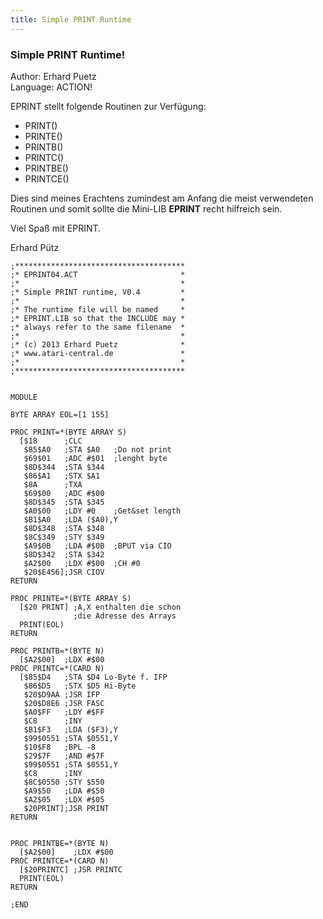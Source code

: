 ```yaml
---
title: Simple PRINT Runtime
---
```

### Simple PRINT Runtime!  
  
Author: Erhard Puetz   
Language: ACTION!   
  
EPRINT stellt folgende Routinen zur Verfügung:  
  
- PRINT()   
- PRINTE()   
- PRINTB()   
- PRINTC()   
- PRINTBE()   
- PRINTCE()   
  
Dies sind meines Erachtens zumindest am Anfang die meist verwendeten Routinen und somit sollte die Mini-LIB __EPRINT__ recht hilfreich sein.  
  
Viel Spaß mit EPRINT.  
  
Erhard Pütz  
  
  
```
;**************************************
;* EPRINT04.ACT                       *
;*                                    *
;* Simple PRINT runtime, V0.4         *
;*                                    *
;* The runtime file will be named     *
;* EPRINT.LIB so that the INCLUDE may *
;* always refer to the same filename  *
;*                                    *
;* (c) 2013 Erhard Puetz              *
;* www.atari-central.de               *
;*                                    *
;**************************************


MODULE

BYTE ARRAY EOL=[1 155]

PROC PRINT=*(BYTE ARRAY S)
  [$18      ;CLC
   $85$A0   ;STA $A0   ;Do not print
   $69$01   ;ADC #$01  ;lenght byte
   $8D$344  ;STA $344
   $86$A1   ;STX $A1
   $8A      ;TXA
   $69$00   ;ADC #$00
   $8D$345  ;STA $345
   $A0$00   ;LDY #0    ;Get&set length
   $B1$A0   ;LDA ($A0),Y
   $8D$348  ;STA $348
   $8C$349  ;STY $349
   $A9$0B   ;LDA #$0B  ;BPUT via CIO
   $8D$342  ;STA $342
   $A2$00   ;LDX #$00  ;CH #0
   $20$E456];JSR CIOV
RETURN

PROC PRINTE=*(BYTE ARRAY S)
  [$20 PRINT] ;A,X enthalten die schon
              ;die Adresse des Arrays
  PRINT(EOL)
RETURN

PROC PRINTB=*(BYTE N)
  [$A2$00]  ;LDX #$00
PROC PRINTC=*(CARD N)
  [$85$D4   ;STA $D4 Lo-Byte f. IFP
   $86$D5   ;STX $D5 Hi-Byte
   $20$D9AA ;JSR IFP
   $20$D8E6 ;JSR FASC
   $A0$FF   ;LDY #$FF
   $C8      ;INY
   $B1$F3   ;LDA ($F3),Y
   $99$0551 ;STA $0551,Y
   $10$F8   ;BPL -8
   $29$7F   ;AND #$7F
   $99$0551 ;STA $0551,Y
   $C8      ;INY
   $8C$0550 ;STY $550
   $A9$50   ;LDA #$50
   $A2$05   ;LDX #$05
   $20PRINT];JSR PRINT
RETURN


PROC PRINTBE=*(BYTE N)
  [$A2$00]    ;LDX #$00
PROC PRINTCE=*(CARD N)
  [$20PRINTC] ;JSR PRINTC
  PRINT(EOL)
RETURN

;END
```
